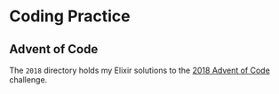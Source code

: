 # Coding Practice

## Advent of Code

The `2018` directory holds my Elixir solutions to the [2018 Advent of Code](https://adventofcode.com/2018/) challenge.

